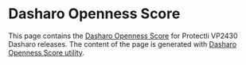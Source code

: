# Dasharo Openness Score

This page contains the [Dasharo Openness
Score](../../glossary.md#dasharo-openness-score) for Protectli VP2430 Dasharo
releases. The content of the page is generated with [Dasharo Openness Score
utility](https://github.com/Dasharo/Openness-Score).

